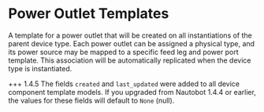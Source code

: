# Power Outlet Templates

A template for a power outlet that will be created on all instantiations of the parent device type. Each power outlet can be assigned a physical type, and its power source may be mapped to a specific feed leg and power port template. This association will be automatically replicated when the device type is instantiated.

+++ 1.4.5
    The fields `created` and `last_updated` were added to all device component template models. If you upgraded from Nautobot 1.4.4 or earlier, the values for these fields will default to `None` (null).
